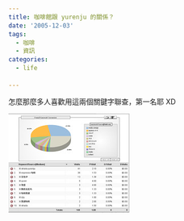 ```yaml
---
title: 咖啡館跟 yurenju 的關係？
date: '2005-12-03'
tags:
  - 咖啡
  - 資訊
categories:
  - life

---
```

怎麼那麼多人喜歡用這兩個關鍵字聯查，第一名耶 XD  
  
[![google-analytics](images/0.jpg)](http://www.flickr.com/photos/yurenju/69668270/ "Photo Sharing")
